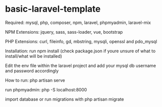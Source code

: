 # basic-laravel-template

Required: mysql, php, composer, npm, laravel, phpmyadmin, laravel-mix


NPM Extensions: jquery, sass, sass-loader, vue, bootstrap


PHP Extensions: curl, fileinfo, gd, mbstring, mysqli, openssl and pdo_mysql

Installation:
run npm install (check package.json if youre unsure of what to install/what will be installed)

Edit the env file within the laravel project and add your mysql db username and password accordingly


How to run: php artisan serve

run phpmyadmin: php -S localhost:8000

import database or run migrations with php artisan migrate
